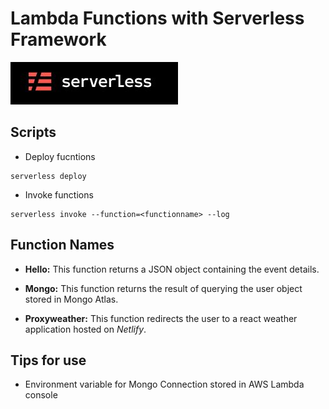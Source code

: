 # Lambda Functions with Serverless Framework 
![Logo](./logo.JPG)

## Scripts
* Deploy fucntions
```
serverless deploy
```
* Invoke functions
```
serverless invoke --function=<functionname> --log
```

## Function Names
* **Hello:** This function returns a JSON object containing the event details.
  
* **Mongo:** This function returns the result of querying the user object stored in Mongo Atlas.
  
* **Proxyweather:** This function redirects the user to a react weather application hosted on *Netlify*.

## Tips for use
* Environment variable for Mongo Connection stored in AWS Lambda console
